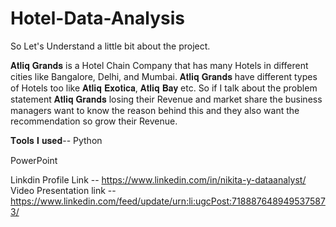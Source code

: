 # Hotel-Data-Analysis


So Let's Understand a little bit about the project.</p>

𝐀𝐭𝐥𝐢𝐪 𝐆𝐫𝐚𝐧𝐝𝐬 is a Hotel Chain Company that has many Hotels in different cities like Bangalore, Delhi, and Mumbai. 𝐀𝐭𝐥𝐢𝐪 𝐆𝐫𝐚𝐧𝐝𝐬 have different types of Hotels too like 𝐀𝐭𝐥𝐢𝐪 𝐄𝐱𝐨𝐭𝐢𝐜𝐚, 𝐀𝐭𝐥𝐢𝐪 𝐁𝐚𝐲 etc.
So if I talk about the problem statement 𝐀𝐭𝐥𝐢𝐪 𝐆𝐫𝐚𝐧𝐝𝐬 losing their Revenue and market share the business managers want to know the reason behind this and they also want the recommendation so grow their Revenue.

𝐓𝐨𝐨𝐥𝐬 𝐈 𝐮𝐬𝐞𝐝--
Python</p>
PowerPoint</p>
</p>
 
Linkdin Profile Link -- https://www.linkedin.com/in/nikita-y-dataanalyst/
Video Presentation link -- https://www.linkedin.com/feed/update/urn:li:ugcPost:7188876489495375873/

